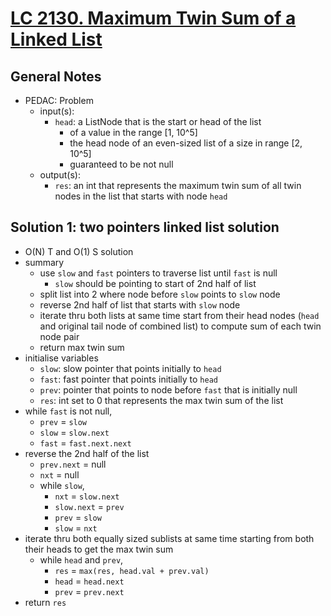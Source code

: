 # [LC 2130. Maximum Twin Sum of a Linked List](https://leetcode.com/problems/maximum-twin-sum-of-a-linked-list/)

## General Notes

- PEDAC: Problem
  - input(s):
    - `head`: a ListNode that is the start or head of the list
      - of a value in the range \[1, 10^5]
      - the head node of an even-sized list of a size in range \[2, 10^5]
      - guaranteed to be not null
  - output(s):
    - `res`: an int that represents the maximum twin sum of all twin nodes in the list that starts with node `head`

## Solution 1: two pointers linked list solution

- O(N) T and O(1) S solution
- summary
  - use `slow` and `fast` pointers to traverse list until `fast` is null
    - `slow` should be pointing to start of 2nd half of list
  - split list into 2 where node before `slow` points to `slow` node
  - reverse 2nd half of list that starts with `slow` node
  - iterate thru both lists at same time start from their head nodes (`head` and original tail node of combined list) to compute sum of each twin node pair
  - return max twin sum
- initialise variables
  - `slow`: slow pointer that points initially to `head`
  - `fast`: fast pointer that points initially to `head`
  - `prev`: pointer that points to node before `fast` that is initially null
  - `res`: int set to 0 that represents the max twin sum of the list
- while `fast` is not null,
  - `prev` = `slow`
  - `slow` = `slow.next`
  - `fast` = `fast.next.next`
- reverse the 2nd half of the list
  - `prev.next` = null
  - `nxt` = null
  - while `slow`,
    - `nxt` = `slow.next`
    - `slow.next` = `prev`
    - `prev` = `slow`
    - `slow` = `nxt`
- iterate thru both equally sized sublists at same time starting from both their heads to get the max twin sum
  - while `head` and `prev`,
    - `res` = `max(res, head.val + prev.val)`
    - `head` = `head.next`
    - `prev` = `prev.next`
- return `res`

